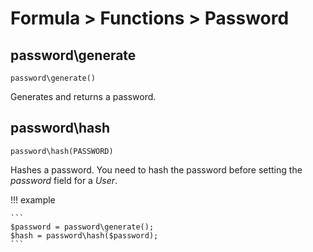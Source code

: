 # Formula > Functions > Password

## password\generate

`password\generate()`

Generates and returns a password.

## password\hash

`password\hash(PASSWORD)`

Hashes a password. You need to hash the password before setting the *password* field for a *User*.

!!! example

    ```
    $password = password\generate();
    $hash = password\hash($password);
    ```
